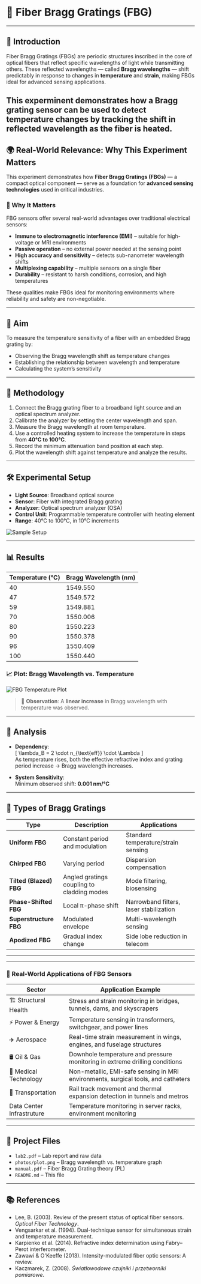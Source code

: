 # 🔬 Fiber Bragg Gratings (FBG) 
---

## 📘 Introduction

Fiber Bragg Gratings (FBGs) are periodic structures inscribed in the core of optical fibers that reflect specific wavelengths of light while transmitting others. These reflected wavelengths — called **Bragg wavelengths** — shift predictably in response to changes in **temperature** and **strain**, making FBGs ideal for advanced sensing applications.

This experminent demonstrates how a Bragg grating sensor can be used to detect **temperature changes** by tracking the shift in reflected wavelength as the fiber is heated.
---
## 🌍 Real-World Relevance: Why This Experiment Matters

This experiment demonstrates how **Fiber Bragg Gratings (FBGs)** — a compact optical component — serve as a foundation for **advanced sensing technologies** used in critical industries.

### 🚀 Why It Matters

FBG sensors offer several real-world advantages over traditional electrical sensors:
- **Immune to electromagnetic interference (EMI)** – suitable for high-voltage or MRI environments  
- **Passive operation** – no external power needed at the sensing point  
- **High accuracy and sensitivity** – detects sub-nanometer wavelength shifts  
- **Multiplexing capability** – multiple sensors on a single fiber  
- **Durability** – resistant to harsh conditions, corrosion, and high temperatures  

These qualities make FBGs ideal for monitoring environments where reliability and safety are non-negotiable.

---

## 🎯 Aim

To measure the temperature sensitivity of a fiber with an embedded Bragg grating by:
- Observing the Bragg wavelength shift as temperature changes
- Establishing the relationship between wavelength and temperature
- Calculating the system’s sensitivity

---

## 🔬 Methodology

1. Connect the Bragg grating fiber to a broadband light source and an optical spectrum analyzer.
2. Calibrate the analyzer by setting the center wavelength and span.
3. Measure the Bragg wavelength at room temperature.
4. Use a controlled heating system to increase the temperature in steps from **40°C to 100°C**.
5. Record the minimum attenuation band position at each step.
6. Plot the wavelength shift against temperature and analyze the results.

---

## 🛠️ Experimental Setup

- **Light Source**: Broadband optical source
- **Sensor**: Fiber with integrated Bragg grating
- **Analyzer**: Optical spectrum analyzer (OSA)
- **Control Unit**: Programmable temperature controller with heating element
- **Range**: 40°C to 100°C, in 10°C increments

![Sample Setup](https://upload.wikimedia.org/wikipedia/commons/thumb/b/bc/Fiber-Bragg-Grating.png/640px-Fiber-Bragg-Grating.png)

---

## 📊 Results

| Temperature (°C) | Bragg Wavelength (nm) |
|------------------|------------------------|
| 40               | 1549.550               |
| 47               | 1549.572               |
| 59               | 1549.881               |
| 70               | 1550.006               |
| 80               | 1550.223               |
| 90               | 1550.378               |
| 96               | 1550.409               |
| 100              | 1550.440               |

### 📈 Plot: Bragg Wavelength vs. Temperature

![FBG Temperature Plot](photos/plot.png)

> 📌 **Observation**: A **linear increase** in Bragg wavelength with temperature was observed.

---

## 📐 Analysis

- **Dependency**:  
  \[
  \lambda_B = 2 \cdot n_{\text{eff}} \cdot \Lambda
  \]  
  As temperature rises, both the effective refractive index and grating period increase → Bragg wavelength increases.

- **System Sensitivity**:  
  Minimum observed shift: **0.001 nm/°C**

---

## 🧬 Types of Bragg Gratings

| Type | Description | Applications |
|------|-------------|--------------|
| **Uniform FBG** | Constant period and modulation | Standard temperature/strain sensing |
| **Chirped FBG** | Varying period | Dispersion compensation |
| **Tilted (Blazed) FBG** | Angled gratings coupling to cladding modes | Mode filtering, biosensing |
| **Phase-Shifted FBG** | Local π-phase shift | Narrowband filters, laser stabilization |
| **Superstructure FBG** | Modulated envelope | Multi-wavelength sensing |
| **Apodized FBG** | Gradual index change | Side lobe reduction in telecom |

---


---

### 🔧 Real-World Applications of FBG Sensors

| Sector                | Application Example                                                          |
|-----------------------|-------------------------------------------------------------------------------|
| 🏗️ Structural Health   | Stress and strain monitoring in bridges, tunnels, dams, and skyscrapers        |
| ⚡ Power & Energy      | Temperature sensing in transformers, switchgear, and power lines               |
| ✈️ Aerospace           | Real-time strain measurement in wings, engines, and fuselage structures        |
| 🛢️ Oil & Gas           | Downhole temperature and pressure monitoring in extreme drilling conditions    |
| 🏥 Medical Technology  | Non-metallic, EMI-safe sensing in MRI environments, surgical tools, and catheters |
| 🚄 Transportation      | Rail track movement and thermal expansion detection in tunnels and metros      |
| Data Center Infrastruture| Temperature monitoring in server racks, environment monitoring    |

---

## 📁 Project Files

- `lab2.pdf` – Lab report and raw data  
- `photos/plot.png` – Bragg wavelength vs. temperature graph  
- `manual.pdf` – Fiber Bragg Grating theory (PL)  
- `README.md` – This file  

---

## 📚 References

- Lee, B. (2003). Review of the present status of optical fiber sensors. *Optical Fiber Technology*.  
- Vengsarkar et al. (1994). Dual-technique sensor for simultaneous strain and temperature measurement.  
- Karpienko et al. (2014). Refractive index determination using Fabry–Perot interferometer.  
- Zawawi & O'Keeffe (2013). Intensity-modulated fiber optic sensors: A review.  
- Kaczmarek, Z. (2008). *Światłowodowe czujniki i przetworniki pomiarowe*.

